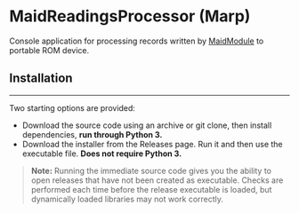 # MaidReadingsProcessor (Marp)
Console application for processing records written by [MaidModule](https://github.com/Ggorets0dev/maid-arduino-module) to portable ROM device.


## Installation
---
Two starting options are provided:
* Download the source code using an archive or git clone, then install dependencies, **run through Python 3.**
* Download the installer from the Releases page. Run it and then use the executable file. **Does not require Python 3.**

> **Note:** Running the immediate source code gives you the ability to open releases that have not been created as executable. Checks are performed each time before the release executable is loaded, but dynamically loaded libraries may not work correctly.